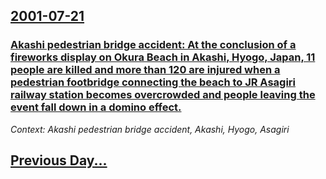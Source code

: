 ## [2001-07-21](/news/2001/07/21/index.md)

### [ Akashi pedestrian bridge accident: At the conclusion of a fireworks display on Okura Beach in Akashi, Hyogo, Japan, 11 people are killed and more than 120 are injured when a pedestrian footbridge connecting the beach to JR Asagiri railway station becomes overcrowded and people leaving the event fall down in a domino effect.](/news/2001/07/21/akashi-pedestrian-bridge-accident-at-the-conclusion-of-a-fireworks-display-on-okura-beach-in-akashi-hyago-japan-11-people-are-killed-a.md)
_Context: Akashi pedestrian bridge accident, Akashi, Hyogo, Asagiri_

## [Previous Day...](/news/2001/07/20/index.md)

